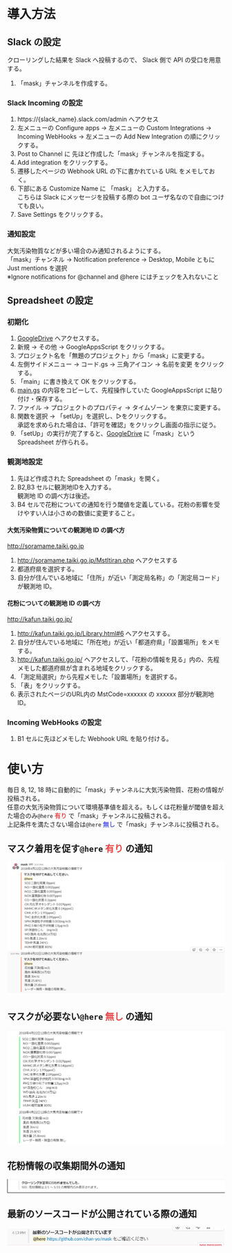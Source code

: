 # 導入方法
## Slack の設定  

クローリングした結果を Slack へ投稿するので、 Slack 側で API の受口を用意する。  
1. 「mask」チャンネルを作成する。  

### Slack Incoming の設定

1. https://{slack_name}.slack.com/admin へアクセス  
2. 左メニューの Configure apps -> 左メニューの Custom Integrations  -> Incoming WebHooks -> 左メニューの Add New Integration の順にクリックする。  
3. Post to Channel に 先ほど作成した「mask」チャンネルを指定する。  
4. Add integration をクリックする。  
5. 遷移したページの Webhook URL の下に書かれている URL をメモしておく。  
6. 下部にある Customize Name に 「mask」 と入力する。  
こちらは Slack にメッセージを投稿する際の bot ユーザ名なので自由につけても良い。  
7. Save Settings をクリックする。  

### 通知設定
大気汚染物質などが多い場合のみ通知されるようにする。  
「mask」チャンネル -> Notification preference -> Desktop, Mobile ともに Just mentions を選択  
※Ignore notifications for @channel and @here にはチェックを入れないこと

## Spreadsheet の設定  
### 初期化  
1. [GoogleDrive](https://drive.google.com/drive/u/0/my-drive) へアクセスする。  
2. 新規 -> その他 -> GoogleAppsScript をクリックする。  
3. プロジェクト名を「無題のプロジェクト」から「mask」に変更する。  
4. 左側サイドメニュー -> コード.gs -> 三角アイコン -> 名前を変更 をクリックする。  
5. 「main」に書き換えて OK をクリックする。  
6. [main.gs](https://raw.githubusercontent.com/chan-yo/mask/master/main.gs) の内容をコピーして、先程操作していた GoogleAppsScript に貼り付け・保存する。  
7. ファイル -> プロジェクトのプロパティ -> タイムゾーン を東京に変更する。  
8. 関数を選択 -> 「setUp」を選択し、▷をクリックする。  
承認を求められた場合は、「許可を確認」をクリックし画面の指示に従う。  
9. 「setUp」の実行が完了すると、[GoogleDrive](https://drive.google.com/drive/u/0/my-drive) に「mask」という Spreadsheet が作られる。  

### 観測地設定  

1. 先ほど作成された Spreadsheet の「mask」を開く。
2. B2,B3 セルに観測地IDを入力する。  
観測地 ID の調べ方は後述。  
3. B4 セルで花粉についての通知を行う閾値を定義している。花粉の影響を受けやすい人は小さめの数値に変更すること。  

#### 大気汚染物質についての観測地 ID の調べ方
http://soramame.taiki.go.jp
1. http://soramame.taiki.go.jp/MstItiran.php へアクセスする
2. 都道府県を選択する。
3. 自分が住んでいる地域に「住所」が近い「測定局名称」の「測定局コード」が観測地 ID。

#### 花粉についての観測地 ID の調べ方
http://kafun.taiki.go.jp/
1. http://kafun.taiki.go.jp/Library.html#6 へアクセスする。
2. 自分が住んでいる地域に「所在地」が近い「都道府県」「設置場所」をメモする。
3. http://kafun.taiki.go.jp/ ヘアクセスして、「花粉の情報を見る」内の、先程メモした都道府県が含まれる地域をクリックする。
4. 「測定局選択」から先程メモした「設置場所」を選択する。
5. 「表」をクリックする。
6. 表示されたページのURL内の MstCode=xxxxxx の xxxxxx 部分が観測地 ID。

### Incoming WebHooks の設定

1. B1 セルに先ほどメモした Webhook URL を貼り付ける。 

# 使い方
毎日 8, 12, 18 時に自動的に「mask」チャンネルに大気汚染物質、花粉の情報が投稿される。  
任意の大気汚染物質について環境基準値を超える。もしくは花粉量が閾値を超えた場合のみ`@here` **<font color="#EE4545">有り</font>** で「mask」チャンネルに投稿される。  
上記条件を満たさない場合は`@here` **<font color="#5358EE">無し</font>** で「mask」チャンネルに投稿される。  

## マスク着用を促す`@here` **<font color="#EE4545">有り</font>** の通知  
![大気汚染物質、花粉量が基準値を超えた場合](https://github.com/chan-yo/mask/raw/master/image/notice.png "大気汚染物質、花粉量が基準値を超えた場合")

## マスクが必要ない`@here` **<font color="#EE4545">無し</font>** の通知  
![大気汚染物質、花粉量が基準値を超えていない場合](https://github.com/chan-yo/mask/raw/master/image/no_notice.png "大気汚染物質、花粉量が基準値を超えていない場合")

## 花粉情報の収集期間外の通知  
![花粉情報の収集期間外](https://github.com/chan-yo/mask/raw/master/image/period_not_notice_about_pollen.png "花粉情報の収集期間外")

## 最新のソースコードが公開されている際の通知
![花粉情報の収集期間外](https://github.com/chan-yo/mask/raw/master/image/latest_version.png "花粉情報の収集期間外")